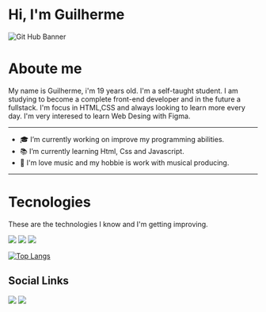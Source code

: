 <h1>Hi, I'm Guilherme</h1>

![Git Hub Banner](https://user-images.githubusercontent.com/78875727/111241688-63e23300-85dc-11eb-8c45-889cd5b67b77.gif)

# Aboute me

My name is Guilherme, i'm 19 years old. I'm a self-taught student. I am studying to become a complete front-end developer and in the future a fullstack. I'm focus in HTML,CSS and always looking to learn more every day. I'm very interesed to learn Web Desing with Figma.
- - -

- 🎓 I’m currently working on improve my programming abilities.
- 📚 I’m currently learning Html, Css and Javascript.
- 🎼 I'm love music and my hobbie is work with musical producing.

---

# Tecnologies

These are the technologies I know and I'm getting improving.

<img src="https://img.shields.io/badge/-HMTL5-FF5733?logo=html5&logoColor=white&logoWidth=30">
<img src="https://img.shields.io/badge/-CSS3-00BFFF?logo=css3&logoColor=white&logoWidth=30">
<img src="https://img.shields.io/badge/-Javascript-FFFF00?logo=javascript&logoColor=black&logoWidth=30">

[![Top Langs](https://github-readme-stats.vercel.app/api/top-langs/?username=guilhermehstrabello&layout=compact&show_icons=true&theme=material-palenight)](https://github.com/guilhermehstrabello/github-readme-stats)


## Social Links
[<img src = "https://img.shields.io/badge/Instagram-E4405F?style=for-the-badge&logo=instagram&logoColor=white">](https://www.instagram.com/_ghzzs/)
[<img src = "https://img.shields.io/badge/LinkedIn-0077B5?style=for-the-badge&logo=linkedin&logoColor=white">](https://www.linkedin.com/in/guilherme-strabello-2a9758156/)

